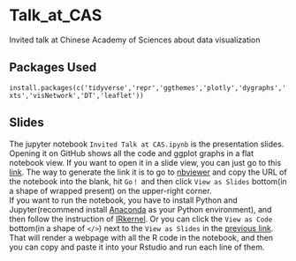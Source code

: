 # Talk_at_CAS
Invited talk at Chinese Academy of Sciences about data visualization

## Packages Used
`install.packages(c('tidyverse','repr','ggthemes','plotly','dygraphs','xts','visNetwork','DT','leaflet'))`

## Slides
The jupyter notebook `Invited Talk at CAS.ipynb` is the presentation slides.  
Opening it on GitHub shows all the code and ggplot graphs in a flat notebook view. If you want to open it in a slide view, you can just go to this [link](https://nbviewer.jupyter.org/format/slides/github/zhiruiwang/Talk_at_CAS/blob/master/Invited%20Talk%20at%20CAS.ipynb#/). The way to generate the link it is to go to [nbviewer](https://nbviewer.jupyter.org/) and copy the URL of the notebook into the blank, hit `Go！` and then click `View as Slides` bottom(in a shape of wrapped present) on the upper-right corner.  
If you want to run the notebook, you have to install Python and Jupyter(recommend install [Anaconda](https://www.anaconda.com/download/) as your Python environment), and then follow the instruction of [IRkernel](https://github.com/IRkernel/IRkernel). Or you can click the `View as Code` bottom(in a shape of `</>`) next to the `View as Slides` in the [previous link](https://nbviewer.jupyter.org/format/slides/github/zhiruiwang/Talk_at_CAS/blob/master/Invited%20Talk%20at%20CAS.ipynb#/). That will render a webpage with all the R code in the notebook, and then you can copy and paste it into your Rstudio and run each line of them.

